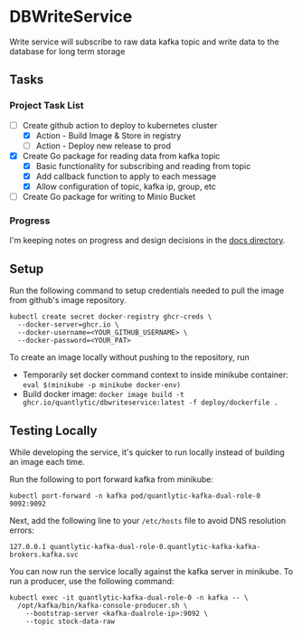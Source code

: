 # DBWriteService
Write service will subscribe to raw data kafka topic and write data to the database for long term storage

## Tasks
### Project Task List
- [ ] Create github action to deploy to kubernetes cluster
    - [x] Action - Build Image & Store in registry
    - [ ] Action - Deploy new release to prod
- [x] Create Go package for reading data from kafka topic
    - [x] Basic functionality for subscribing and reading from topic
    - [x] Add callback function to apply to each message
    - [x] Allow configuration of topic, kafka ip, group, etc
- [ ] Create Go package for writing to Minio Bucket

### Progress
I'm keeping notes on progress and design decisions in the [docs directory](/docs/progress-log.md).

## Setup
Run the following command to setup credentials needed to pull the image from github's image repository. 

```
kubectl create secret docker-registry ghcr-creds \
  --docker-server=ghcr.io \
  --docker-username=<YOUR_GITHUB_USERNAME> \
  --docker-password=<YOUR_PAT>
```

To create an image locally without pushing to the repository, run 
- Temporarily set docker command context to inside minikube container: `eval $(minikube -p minikube docker-env)`
- Build docker image: `docker image build -t ghcr.io/quantlytic/dbwriteservice:latest -f deploy/dockerfile .`

## Testing Locally
While developing the service, it's quicker to run locally instead of building an image each time.

Run the following to port forward kafka from minikube:
```
kubectl port-forward -n kafka pod/quantlytic-kafka-dual-role-0 9092:9092
```

Next, add the following line to your `/etc/hosts` file to avoid DNS resolution errors:
```
127.0.0.1 quantlytic-kafka-dual-role-0.quantlytic-kafka-kafka-brokers.kafka.svc
```

You can now run the service locally against the kafka server in minikube. To run a producer, use the following command:
```
kubectl exec -it quantlytic-kafka-dual-role-0 -n kafka -- \
  /opt/kafka/bin/kafka-console-producer.sh \
    --bootstrap-server <kafka-dualrole-ip>:9092 \
    --topic stock-data-raw
```